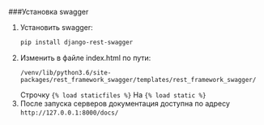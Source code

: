 ###Установка swagger

1. Установить swagger:    
    ```bash
    pip install django-rest-swagger
    ```
2. Изменить в файле index.html по пути:
    ```
    /venv/lib/python3.6/site-packages/rest_framework_swagger/templates/rest_framework_swagger/
    ```
    Строчку ```{% load staticfiles %}``` На ```{% load static %}```
3. После запуска серверов документация доступна по адресу ```http://127.0.0.1:8000/docs/```